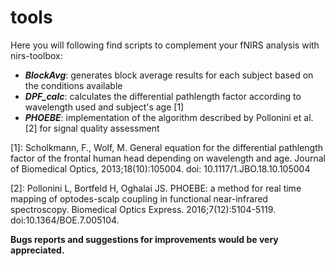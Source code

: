 # tools

Here you will following find scripts to complement your fNIRS analysis with nirs-toolbox:

- ***BlockAvg***: generates block average results for each subject based on the conditions available
- ***DPF_calc***: calculates the differential pathlength factor according to wavelength used and subject's age [1]
- ***PHOEBE***: implementation of the algorithm described by Pollonini et al. [2] for signal quality assessment

[1]: Scholkmann, F., Wolf, M. General equation for the differential pathlength factor of the frontal human head depending on wavelength and age. Journal of Biomedical Optics, 2013;18(10):105004. doi: 10.1117/1.JBO.18.10.105004

[2]: Pollonini L, Bortfeld H, Oghalai JS. PHOEBE: a method for real time mapping of optodes-scalp coupling in functional near-infrared spectroscopy. Biomedical Optics Express. 2016;7(12):5104-5119. doi:10.1364/BOE.7.005104.

**Bugs reports and suggestions for improvements would be very appreciated.**